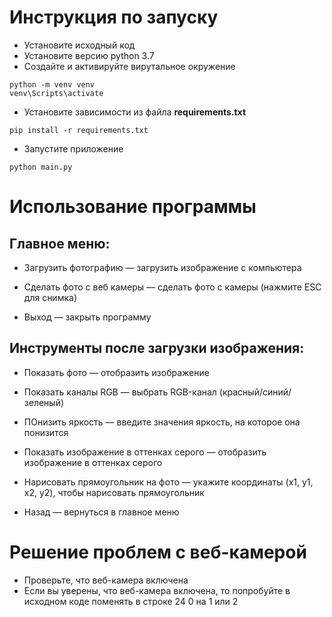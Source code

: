 # Инструкция по запуску
- Установите исходный код
- Установите версию python 3.7
- Создайте и активируйте вирутальное окружение
```
python -m venv venv
venv\Scripts\activate
```
- Установите зависимости из файла __requirements.txt__
```
pip install -r requirements.txt
```
- Запустите приложение
```
python main.py
```

# Использование программы
## Главное меню:

- Загрузить фотографию — загрузить изображение с компьютера

- Сделать фото с веб камеры — сделать фото с камеры (нажмите ESC для снимка)

- Выход — закрыть программу

## Инструменты после загрузки изображения:

- Показать фото — отобразить изображение

- Показать каналы RGB — выбрать RGB-канал (красный/синий/зеленый)

- ПОнизить яркость — введите значения яркость, на которое она понизится

- Показать изображение в оттенках серого — отобразить изображение в оттенках серого

- Нарисовать прямоугольник на фото — укажите координаты (x1, y1, x2, y2), чтобы нарисовать прямоугольник

- Назад — вернуться в главное меню

# Решение проблем с веб-камерой
- Проверьте, что веб-камера включена
- Если вы уверены, что веб-камера включена, то попробуйте в исходном коде поменять в строке 24 0 на 1 или 2
